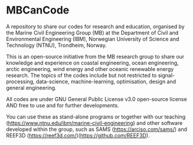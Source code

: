 # MBCanCode
A repository to share our codes for research and education, organised by the Marine Civil Engineering Group (MB) at the Department of Civil and Environmental Engineering (IBM), Norwegian University of Science and Technology (NTNU), Trondheim, Norway.

This is an open-source initiative from the MB research group to share our knowledge and experience on coastal engineering, ocean engineering, arctic engineering, wind energy and other oceanic renewable energy research. The topics of the codes include but not restricted to signal-processing, data-science, machine-learning, optimisation, design and general engineering.

All codes are under GNU General Public License v3.0 open-source license AND free to use and for further developments.

You can use these as stand-alone programs or together with our teaching (https://www.ntnu.edu/ibm/marine-civil-engineering) and other software developed within the group, such as SAMS (https://arciso.com/sams/) and REEF3D (https://reef3d.com/)(https://github.com/REEF3D).  



